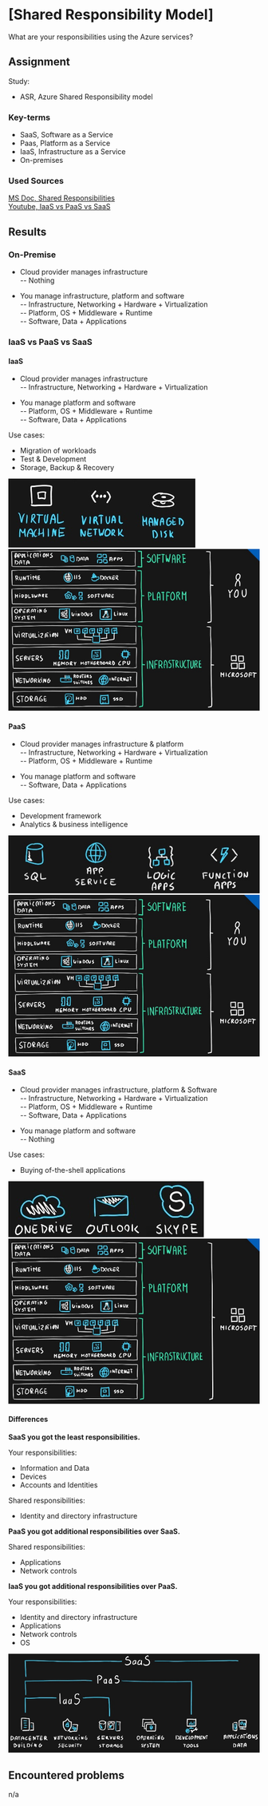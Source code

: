 # [Shared Responsibility Model]

What are your responsibilities using the Azure services?

## Assignment

Study:

- ASR, Azure Shared Responsibility model

### Key-terms

- SaaS, Software as a Service
- Paas, Platform as a Service
- IaaS, Infrastructure as a Service
- On-premises

### Used Sources

[MS Doc, Shared Responsibilities](https://learn.microsoft.com/en-us/azure/security/fundamentals/shared-responsibility)  
[Youtube, IaaS vs PaaS vs SaaS](https://www.youtube.com/watch?v=9CVBohl6w0Q)  

## Results

### On-Premise

- Cloud provider manages infrastructure  
-- Nothing  

- You manage infrastructure, platform and software  
-- Infrastructure, Networking + Hardware + Virtualization  
-- Platform, OS + Middleware + Runtime  
-- Software, Data + Applications  

### IaaS vs PaaS vs SaaS

#### IaaS

- Cloud provider manages infrastructure  
-- Infrastructure, Networking + Hardware + Virtualization  

- You manage platform and software  
-- Platform, OS + Middleware + Runtime  
-- Software, Data + Applications  

Use cases:  

- Migration of workloads  
- Test & Development  
- Storage, Backup & Recovery  

![Screenshot](../00_includes/AZ-01/Azure_IaaS_UseCases.jpg)  
![Screenshot](../00_includes/AZ-01/Azure_IaaS.jpg)  


#### PaaS

- Cloud provider manages infrastructure & platform  
-- Infrastructure, Networking + Hardware + Virtualization  
-- Platform, OS + Middleware + Runtime  

- You manage platform and software  
-- Software, Data + Applications  

Use cases:

- Development framework  
- Analytics & business intelligence  

![Screenshot](../00_includes/AZ-01/Azure_PaaS_UseCases.jpg)  
![Screenshot](../00_includes/AZ-01/Azure_PaaS.jpg)  

#### SaaS

- Cloud provider manages infrastructure, platform & Software  
-- Infrastructure, Networking + Hardware + Virtualization  
-- Platform, OS + Middleware + Runtime  
-- Software, Data + Applications  

- You manage platform and software  
-- Nothing  

Use cases:  

- Buying of-the-shell applications

![Screenshot](../00_includes/AZ-01/Azure_SaaS_UseCases.jpg)  
![Screenshot](../00_includes/AZ-01/Azure_SaaS.jpg)  

#### Differences

**SaaS you got the least responsibilities.**

Your responsibilities:

- Information and Data  
- Devices
- Accounts and Identities

Shared responsibilities:

- Identity and directory infrastructure

**PaaS you got additional responsibilities over SaaS.**

Shared responsibilities:

- Applications
- Network controls

**IaaS you got additional responsibilities over PaaS.**  

Your responsibilities:

- Identity and directory infrastructure
- Applications  
- Network controls
- OS

![Screenshot Azure Responsibilities](../00_includes/AZ-01/Azure_responsibilities.jpg)

## Encountered problems

n/a
